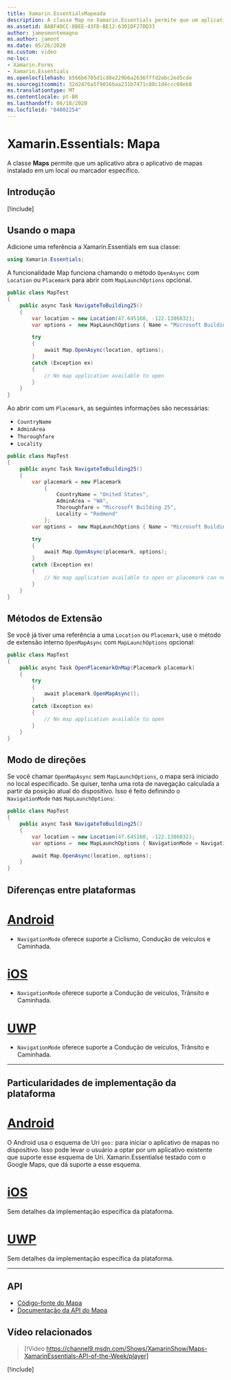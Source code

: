 ```yaml
---
title: Xamarin.EssentialsMapeada
description: A classe Map no Xamarin.Essentials permite que um aplicativo Abra o aplicativo de mapa instalado em um local ou placemark específico.
ms.assetid: BABF40CC-8BEE-43FD-BE12-6301DF27DD33
author: jamesmontemagno
ms.author: jamont
ms.date: 05/26/2020
ms.custom: video
no-loc:
- Xamarin.Forms
- Xamarin.Essentials
ms.openlocfilehash: b566b6705d1cd8e229b6a2636fffd2ebc2ed5cde
ms.sourcegitcommit: 32d2476a5f9016baa231b7471c88c1d4ccc08eb8
ms.translationtype: MT
ms.contentlocale: pt-BR
ms.lasthandoff: 06/18/2020
ms.locfileid: "84802254"
---
```

# <a name="xamarinessentials-map"></a>Xamarin.Essentials: Mapa

A classe **Maps** permite que um aplicativo abra o aplicativo de mapas instalado em um local ou marcador específico.

## <a name="get-started"></a>Introdução

[!include[](~/essentials/includes/get-started.md)]

## <a name="using-map"></a>Usando o mapa

Adicione uma referência a Xamarin.Essentials em sua classe:

```csharp
using Xamarin.Essentials;
```

A funcionalidade Map funciona chamando o método `OpenAsync` com `Location` ou `Placemark` para abrir com `MapLaunchOptions` opcional.

```csharp
public class MapTest
{
    public async Task NavigateToBuilding25()
    {
        var location = new Location(47.645160, -122.1306032);
        var options =  new MapLaunchOptions { Name = "Microsoft Building 25" };

        try
        {
            await Map.OpenAsync(location, options);
        }
        catch (Exception ex)
        {
            // No map application available to open
        }
    }
}
```

Ao abrir com um `Placemark`, as seguintes informações são necessárias:

- `CountryName`
- `AdminArea`
- `Thoroughfare`
- `Locality`

```csharp
public class MapTest
{
    public async Task NavigateToBuilding25()
    {
        var placemark = new Placemark
            {
                CountryName = "United States",
                AdminArea = "WA",
                Thoroughfare = "Microsoft Building 25",
                Locality = "Redmond"
            };
        var options =  new MapLaunchOptions { Name = "Microsoft Building 25" };

        try
        {
            await Map.OpenAsync(placemark, options);
        }
        catch (Exception ex)
        {
            // No map application available to open or placemark can not be located
        }
    }
}
```

## <a name="extension-methods"></a>Métodos de Extensão

Se você já tiver uma referência a uma `Location` ou `Placemark`, use o método de extensão interno `OpenMapAsync` com `MapLaunchOptions` opcional:

```csharp
public class MapTest
{
    public async Task OpenPlacemarkOnMap(Placemark placemark)
    {
        try
        {
            await placemark.OpenMapAsync();
        }
        catch (Exception ex)
        {
            // No map application available to open
        }
    }
}
```

## <a name="directions-mode"></a>Modo de direções

Se você chamar `OpenMapAsync` sem `MapLaunchOptions`, o mapa será iniciado no local especificado. Se quiser, tenha uma rota de navegação calculada a partir da posição atual do dispositivo. Isso é feito definindo o `NavigationMode` nas `MapLaunchOptions`:

```csharp
public class MapTest
{
    public async Task NavigateToBuilding25()
    {
        var location = new Location(47.645160, -122.1306032);
        var options =  new MapLaunchOptions { NavigationMode = NavigationMode.Driving };

        await Map.OpenAsync(location, options);
    }
}
```

## <a name="platform-differences"></a>Diferenças entre plataformas

# <a name="android"></a>[Android](#tab/android)

- `NavigationMode` oferece suporte a Ciclismo, Condução de veículos e Caminhada.

# <a name="ios"></a>[iOS](#tab/ios)

- `NavigationMode` oferece suporte a Condução de veículos, Trânsito e Caminhada.

# <a name="uwp"></a>[UWP](#tab/uwp)

- `NavigationMode` oferece suporte a Condução de veículos, Trânsito e Caminhada.

--------------

## <a name="platform-implementation-specifics"></a>Particularidades de implementação da plataforma

# <a name="android"></a>[Android](#tab/android)

O Android usa o esquema de Uri `geo:` para iniciar o aplicativo de mapas no dispositivo. Isso pode levar o usuário a optar por um aplicativo existente que suporte esse esquema de Uri.  Xamarin.Essentialsé testado com o Google Maps, que dá suporte a esse esquema.

# <a name="ios"></a>[iOS](#tab/ios)

Sem detalhes da implementação específica da plataforma.

# <a name="uwp"></a>[UWP](#tab/uwp)

Sem detalhes da implementação específica da plataforma.

--------------

## <a name="api"></a>API

- [Código-fonte do Mapa](https://github.com/xamarin/Essentials/tree/main/Xamarin.Essentials/Map)
- [Documentação da API do Mapa](xref:Xamarin.Essentials.Map)

## <a name="related-video"></a>Vídeo relacionados

> [!Video https://channel9.msdn.com/Shows/XamarinShow/Maps-XamarinEssentials-API-of-the-Week/player]

[!include[](~/essentials/includes/xamarin-show-essentials.md)]
